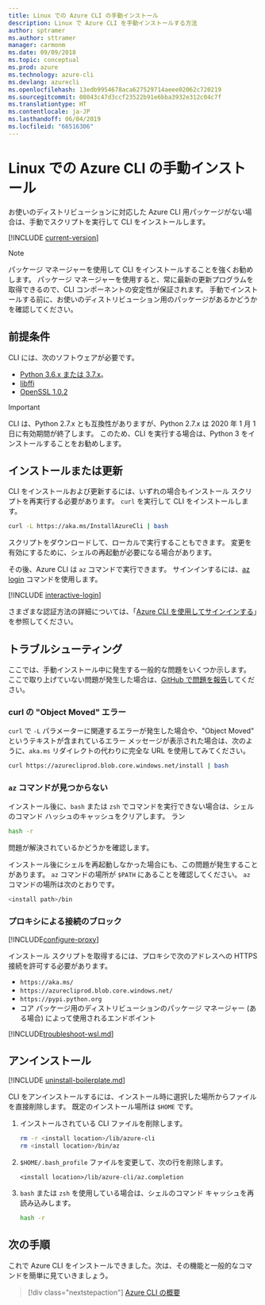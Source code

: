 ```yaml
---
title: Linux での Azure CLI の手動インストール
description: Linux で Azure CLI を手動インストールする方法
author: sptramer
ms.author: sttramer
manager: carmonm
ms.date: 09/09/2018
ms.topic: conceptual
ms.prod: azure
ms.technology: azure-cli
ms.devlang: azurecli
ms.openlocfilehash: 13edb9954678aca627529714aeee02062c720219
ms.sourcegitcommit: 08043c47d3ccf23522b91e6bba3932e312c04c7f
ms.translationtype: HT
ms.contentlocale: ja-JP
ms.lasthandoff: 06/04/2019
ms.locfileid: "66516306"
---
```

# <a name="install-azure-cli-on-linux-manually"></a>Linux での Azure CLI の手動インストール

お使いのディストリビューションに対応した Azure CLI 用パッケージがない場合は、手動でスクリプトを実行して CLI をインストールします。

[!INCLUDE [current-version](includes/current-version.md)]

> [!NOTE]
> パッケージ マネージャーを使用して CLI をインストールすることを強くお勧めします。 パッケージ マネージャーを使用すると、常に最新の更新プログラムを取得できるので、CLI コンポーネントの安定性が保証されます。 手動でインストールする前に、お使いのディストリビューション用のパッケージがあるかどうかを確認してください。

## <a name="prerequisites"></a>前提条件

CLI には、次のソフトウェアが必要です。

* [Python 3.6.x または 3.7.x](https://www.python.org/downloads/)。 
* [libffi](https://sourceware.org/libffi/)
* [OpenSSL 1.0.2](https://www.openssl.org/source/)

> [!IMPORTANT]
>
> CLI は、Python 2.7.x とも互換性がありますが、Python 2.7.x は 2020 年 1 月 1 日に有効期間が終了します。 このため、CLI を実行する場合は、Python 3 をインストールすることをお勧めします。

## <a name="install-or-update"></a>インストールまたは更新

CLI をインストールおよび更新するには、いずれの場合もインストール スクリプトを再実行する必要があります。 `curl` を実行して CLI をインストールします。

```bash
curl -L https://aka.ms/InstallAzureCli | bash
```

スクリプトをダウンロードして、ローカルで実行することもできます。 変更を有効にするために、シェルの再起動が必要になる場合があります。

その後、Azure CLI は `az` コマンドで実行できます。 サインインするには、[az login](/cli/azure/reference-index#az-login) コマンドを使用します。

[!INCLUDE [interactive-login](includes/interactive-login.md)]

さまざまな認証方法の詳細については、「[Azure CLI を使用してサインインする](authenticate-azure-cli.md)」を参照してください。

## <a name="troubleshooting"></a>トラブルシューティング

ここでは、手動インストール中に発生する一般的な問題をいくつか示します。 ここで取り上げていない問題が発生した場合は、[GitHub で問題を報告](https://github.com/Azure/azure-cli/issues)してください。

### <a name="curl-object-moved-error"></a>curl の "Object Moved" エラー

`curl` で `-L` パラメーターに関連するエラーが発生した場合や、"Object Moved" というテキストが含まれているエラー メッセージが表示された場合は、次のように、`aka.ms` リダイレクトの代わりに完全な URL を使用してみてください。

```bash
curl https://azurecliprod.blob.core.windows.net/install | bash
```

### <a name="az-command-not-found"></a>`az` コマンドが見つからない

インストール後に、`bash` または `zsh` でコマンドを実行できない場合は、シェルのコマンド ハッシュのキャッシュをクリアします。 ラン

```bash
hash -r
```

問題が解決されているかどうかを確認します。

インストール後にシェルを再起動しなかった場合にも、この問題が発生することがあります。 `az` コマンドの場所が `$PATH` にあることを確認してください。 `az` コマンドの場所は次のとおりです。

```bash
<install path>/bin
```

### <a name="proxy-blocks-connection"></a>プロキシによる接続のブロック

[!INCLUDE[configure-proxy](includes/configure-proxy.md)]

インストール スクリプトを取得するには、プロキシで次のアドレスへの HTTPS 接続を許可する必要があります。

* `https://aka.ms/`
* `https://azurecliprod.blob.core.windows.net/`
* `https://pypi.python.org`
* コア パッケージ用のディストリビューションのパッケージ マネージャー (ある場合) によって使用されるエンドポイント

[!INCLUDE[troubleshoot-wsl.md](includes/troubleshoot-wsl.md)]

## <a name="uninstall"></a>アンインストール

[!INCLUDE [uninstall-boilerplate.md](includes/uninstall-boilerplate.md)]

CLI をアンインストールするには、インストール時に選択した場所からファイルを直接削除します。 既定のインストール場所は `$HOME` です。

1. インストールされている CLI ファイルを削除します。

   ```bash
   rm -r <install location>/lib/azure-cli
   rm <install location>/bin/az
   ```

2. `$HOME/.bash_profile` ファイルを変更して、次の行を削除します。

   ```text
   <install location>/lib/azure-cli/az.completion
   ```

3. `bash` または `zsh` を使用している場合は、シェルのコマンド キャッシュを再読み込みします。

   ```bash
   hash -r
   ```

## <a name="next-steps"></a>次の手順

これで Azure CLI をインストールできました。次は、その機能と一般的なコマンドを簡単に見ていきましょう。

> [!div class="nextstepaction"]
> [Azure CLI の概要](get-started-with-azure-cli.md)
